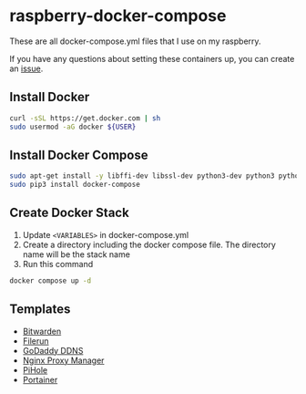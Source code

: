 # raspberry-docker-compose
These are all docker-compose.yml files that I use on my raspberry.

If you have any questions about setting these containers up, you can create an [issue](https://github.com/ReddixT/raspberry-docker-compose/issues).
## Install Docker
```bash
curl -sSL https://get.docker.com | sh
sudo usermod -aG docker ${USER}
```
## Install Docker Compose
```bash
sudo apt-get install -y libffi-dev libssl-dev python3-dev python3 python3-pip
sudo pip3 install docker-compose
```
## Create Docker Stack
1. Update `<VARIABLES>` in docker-compose.yml
2. Create a directory including the docker compose file. The directory name will be the stack name
3. Run this command
```bash
docker compose up -d
```
## Templates
- [Bitwarden](https://github.com/ReddixT/raspberry-docker-compose/tree/main/bitwarden)
- [Filerun](https://github.com/ReddixT/raspberry-docker-compose/tree/main/filerun)
- [GoDaddy DDNS](https://github.com/ReddixT/raspberry-docker-compose/tree/main/godaddy-ddns)
- [Nginx Proxy Manager](https://github.com/ReddixT/raspberry-docker-compose/tree/main/nginx-proxy-manager)
- [PiHole](https://github.com/ReddixT/raspberry-docker-compose/tree/main/pihole)
- [Portainer](https://github.com/ReddixT/raspberry-docker-compose/tree/main/portainer)